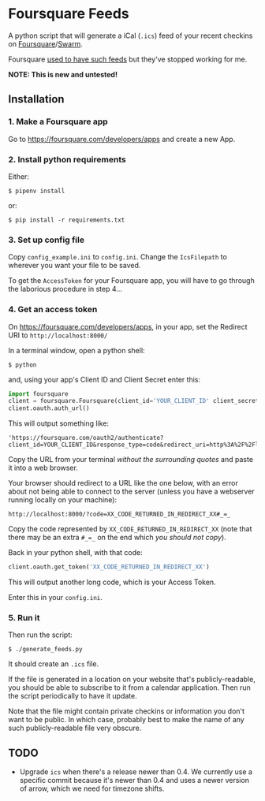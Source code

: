 # Foursquare Feeds

A python script that will generate a iCal (`.ics`) feed of your recent checkins on [Foursquare][4sq]/[Swarm][swarm].

Foursquare [used to have such feeds][feeds] but they've stopped working for me.

**NOTE: This is new and untested!**

[4sq]: https://foursquare.com
[swarm]: https://www.swarmapp.com
[feeds]: https://foursquare.com/feeds/


## Installation


### 1. Make a Foursquare app

Go to https://foursquare.com/developers/apps and create a new App.


### 2. Install python requirements

Either:

    $ pipenv install

or:

    $ pip install -r requirements.txt


### 3. Set up config file

Copy `config_example.ini` to `config.ini`. Change the `IcsFilepath` to wherever you want your file to be saved.

To get the `AccessToken` for your Foursquare app, you will have to go through the laborious procedure in step 4...


### 4. Get an access token

On https://foursquare.com/developers/apps, in your app, set the Redirect URI to `http://localhost:8000/`

In a terminal window, open a python shell:

    $ python

and, using your app's Client ID and Client Secret enter this:

```python
import foursquare
client = foursquare.Foursquare(client_id='YOUR_CLIENT_ID' client_secret='YOUR_CLIENT_SECRET', redirect_uri='http://localhost:8000')
client.oauth.auth_url()
```

This will output something like:

    'https://foursquare.com/oauth2/authenticate?client_id=YOUR_CLIENT_ID&response_type=code&redirect_uri=http%3A%2F%2Flocalhost%3A8000%2F'

Copy the URL from your terminal *without the surrounding quotes* and paste it into a web browser.

Your browser should redirect to a URL like the one below, with an error about not being able to connect to the server (unless you have a webserver running locally on your machine):

    http://localhost:8000/?code=XX_CODE_RETURNED_IN_REDIRECT_XX#_=_

Copy the code represented by `XX_CODE_RETURNED_IN_REDIRECT_XX` (note that there may be an extra `#_=_` on the end which *you should not copy*).

Back in your python shell, with that code:

```python
client.oauth.get_token('XX_CODE_RETURNED_IN_REDIRECT_XX')
```

This will output another long code, which is your Access Token.

Enter this in your `config.ini`.

### 5. Run it

Then run the script:

    $ ./generate_feeds.py

It should create an `.ics` file.

If the file is generated in a location on your website that's publicly-readable, you should be able to subscribe to it from a calendar application. Then run the script periodically to have it update.

Note that the file might contain private checkins or information you don't want to be public. In which case, probably best to make the name of any such publicly-readable file very obscure.


## TODO

* Upgrade `ics` when there's a release newer than 0.4. We currently use a specific commit because it's newer than 0.4 and uses a newer version of arrow, which we need for timezone shifts.
